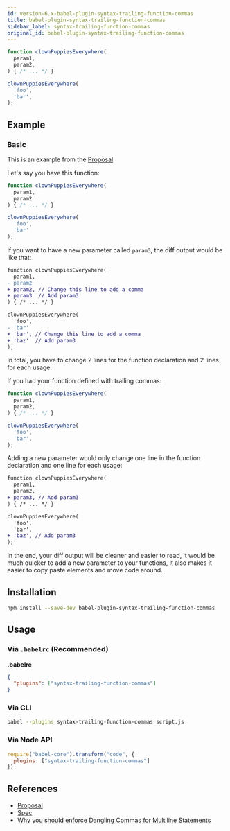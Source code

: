 ```yaml
---
id: version-6.x-babel-plugin-syntax-trailing-function-commas
title: babel-plugin-syntax-trailing-function-commas
sidebar_label: syntax-trailing-function-commas
original_id: babel-plugin-syntax-trailing-function-commas
---
```



```js
function clownPuppiesEverywhere(
  param1,
  param2,
) { /* ... */ }

clownPuppiesEverywhere(
  'foo',
  'bar',
);
```

## Example

### Basic
This is an example from the [Proposal](https://github.com/jeffmo/es-trailing-function-commas).

Let's say you have this function:

```js
function clownPuppiesEverywhere(
  param1,
  param2
) { /* ... */ }

clownPuppiesEverywhere(
  'foo',
  'bar'
);
```

If you want to have a new parameter called `param3`, the diff output would be like that:

```diff
function clownPuppiesEverywhere(
  param1,
- param2
+ param2, // Change this line to add a comma
+ param3  // Add param3
) { /* ... */ }

clownPuppiesEverywhere(
  'foo',
- 'bar'
+ 'bar', // Change this line to add a comma
+ 'baz'  // Add param3
);
```
In total, you have to change 2 lines for the function declaration and 2 lines for each usage.

If you had your function defined with trailing commas:

```js
function clownPuppiesEverywhere(
  param1,
  param2,
) { /* ... */ }

clownPuppiesEverywhere(
  'foo',
  'bar',
);
```
Adding a new parameter would only change one line in the function declaration and one line for each usage:

```diff
function clownPuppiesEverywhere(
  param1,
  param2,
+ param3, // Add param3
) { /* ... */ }

clownPuppiesEverywhere(
  'foo',
  'bar',
+ 'baz', // Add param3
);
```
In the end, your diff output will be cleaner and easier to read, it would be much quicker to add a new parameter to your functions, it also makes it easier to copy paste elements and move code around.

## Installation

```sh
npm install --save-dev babel-plugin-syntax-trailing-function-commas
```

## Usage

### Via `.babelrc` (Recommended)

**.babelrc**

```json
{
  "plugins": ["syntax-trailing-function-commas"]
}
```

### Via CLI

```sh
babel --plugins syntax-trailing-function-commas script.js
```

### Via Node API

```javascript
require("babel-core").transform("code", {
  plugins: ["syntax-trailing-function-commas"]
});
```

## References

* [Proposal](https://github.com/jeffmo/es-trailing-function-commas)
* [Spec](http://jeffmo.github.io/es-trailing-function-commas/)
* [Why you should enforce Dangling Commas for Multiline Statements](https://medium.com/@nikgraf/why-you-should-enforce-dangling-commas-for-multiline-statements-d034c98e36f8)

